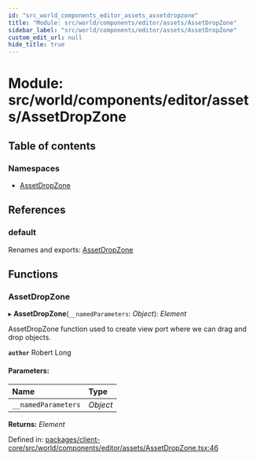 ```yaml
---
id: "src_world_components_editor_assets_assetdropzone"
title: "Module: src/world/components/editor/assets/AssetDropZone"
sidebar_label: "src/world/components/editor/assets/AssetDropZone"
custom_edit_url: null
hide_title: true
---
```


# Module: src/world/components/editor/assets/AssetDropZone

## Table of contents

### Namespaces

- [AssetDropZone](src_world_components_editor_assets_assetdropzone.assetdropzone.md)

## References

### default

Renames and exports: [AssetDropZone](src_world_components_editor_assets_assetdropzone.md#assetdropzone)

## Functions

### AssetDropZone

▸ **AssetDropZone**(`__namedParameters`: *Object*): *Element*

AssetDropZone function used to create view port where we can drag and drop objects.

**`author`** Robert Long

#### Parameters:

| Name | Type |
| :------ | :------ |
| `__namedParameters` | *Object* |

**Returns:** *Element*

Defined in: [packages/client-core/src/world/components/editor/assets/AssetDropZone.tsx:46](https://github.com/xr3ngine/xr3ngine/blob/2d83606b6/packages/client-core/src/world/components/editor/assets/AssetDropZone.tsx#L46)
